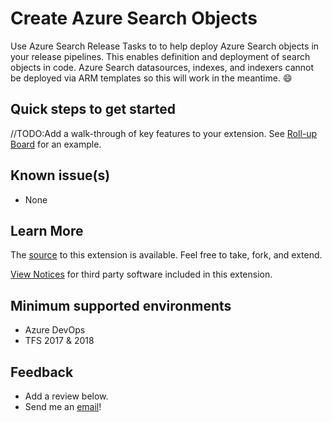 # Create Azure Search Objects #

Use Azure Search Release Tasks to to help deploy Azure Search objects in your release pipelines. This enables definition and deployment of search objects in code.
Azure Search datasources, indexes, and indexers cannot be deployed via ARM templates so this will work in the meantime. 😄

## Quick steps to get started ##

//TODO:Add a walk-through of key features to your extension. See [Roll-up Board](https://marketplace.visualstudio.com/items?itemName=ms-devlabs.RollUpBoard) for an example.

## Known issue(s) ##

- None

## Learn More ##

The [source](https://github.com/mikaelsnavy/azdo-azure-search) to this extension is available. Feel free to take, fork, and extend.

[View Notices](https://github.com/mikaelsnavy/azdo-azure-search/blob/master/ThirdPartyNotices.txt) for third party software included in this extension.

## Minimum supported environments ##

- Azure DevOps
- TFS 2017 & 2018

## Feedback ##

- Add a review below.
- Send me an [email](mailto://mikaelsnavy@gmail.com)!